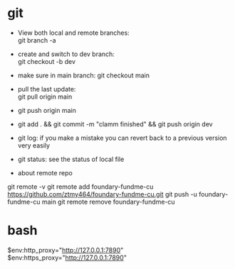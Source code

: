 # git
- View both local and remote branches:  
git branch -a  

- create and switch to dev branch:  
git checkout -b dev  

- make sure in main branch:
git checkout main  

- pull the last update:  
git pull origin main 

- git push origin main  

- git add . && git commit -m "clamm finished" && git push origin dev

- git log:
if you make a mistake you can revert back to a previous version very easily

- git status:
see the status of local file

- about remote repo 

git remote -v
git remote add foundary-fundme-cu https://github.com/ztmy464/foundary-fundme-cu.git
git push -u foundary-fundme-cu main
git remote remove foundary-fundme-cu

# bash

$env:http_proxy="http://127.0.0.1:7890"
$env:https_proxy="http://127.0.0.1:7890"
